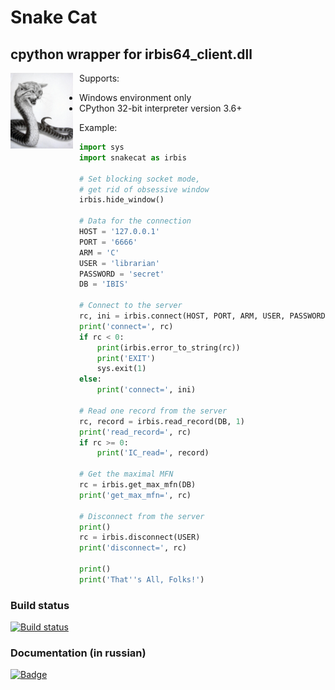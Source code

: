 # Snake Cat

## cpython wrapper for irbis64_client.dll

<img src="assets/snakecat.jpg" alt="Snake Cat" width="100" style="float: left; padding-right: 10px;"/>

Supports:

* Windows environment only
* CPython 32-bit interpreter version 3.6+

Example:

```python
import sys
import snakecat as irbis

# Set blocking socket mode,
# get rid of obsessive window
irbis.hide_window()

# Data for the connection
HOST = '127.0.0.1'
PORT = '6666'
ARM = 'C'
USER = 'librarian'
PASSWORD = 'secret'
DB = 'IBIS'

# Connect to the server
rc, ini = irbis.connect(HOST, PORT, ARM, USER, PASSWORD)
print('connect=', rc)
if rc < 0:
    print(irbis.error_to_string(rc))
    print('EXIT')
    sys.exit(1)
else:
    print('connect=', ini)

# Read one record from the server
rc, record = irbis.read_record(DB, 1)
print('read_record=', rc)
if rc >= 0:
    print('IC_read=', record)

# Get the maximal MFN
rc = irbis.get_max_mfn(DB)
print('get_max_mfn=', rc)

# Disconnect from the server
print()
rc = irbis.disconnect(USER)
print('disconnect=', rc)

print()
print('That''s All, Folks!')
```

### Build status

[![Build status](https://img.shields.io/appveyor/ci/AlexeyMironov/python-wrapper.svg)](https://ci.appveyor.com/project/AlexeyMironov/python-wrapper/)

### Documentation (in russian)

[![Badge](https://readthedocs.org/projects/snakecat/badge/)](https://snakecat.readthedocs.io/) 
